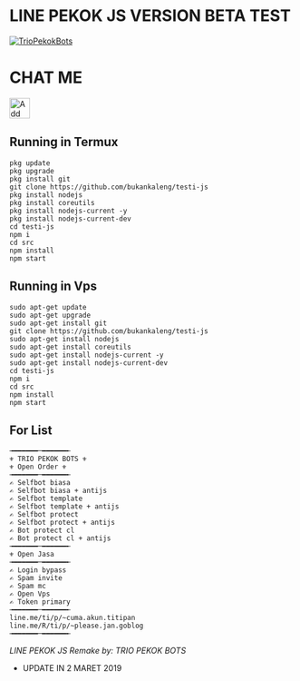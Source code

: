 # LINE PEKOK JS VERSION BETA TEST
[![TrioPekokBots](https://avatars2.githubusercontent.com/u/46437025?s=460&v=4)](http://line.me/ti/p/~cuma.akun.titipan)

# CHAT ME
<a href="https://line.me/R/ti/p/~cuma.akun.titipan"><img height="36" border="0" alt="Add Friend" src="https://scdn.line-apps.com/n/line_add_friends/btn/en.png"></a>

## Running in Termux
```
pkg update
pkg upgrade
pkg install git
git clone https://github.com/bukankaleng/testi-js
pkg install nodejs
pkg install coreutils
pkg install nodejs-current -y
pkg install nodejs-current-dev
cd testi-js
npm i
cd src
npm install
npm start

```
## Running in Vps
```
sudo apt-get update
sudo apt-get upgrade
sudo apt-get install git
git clone https://github.com/bukankaleng/testi-js
sudo apt-get install nodejs
sudo apt-get install coreutils
sudo apt-get install nodejs-current -y
sudo apt-get install nodejs-current-dev
cd testi-js
npm i
cd src
npm install
npm start

```
## For List
```
╼━━━━━━─━━━━━━╾
⚜ TRIO PEKOK BOTS ⚜
⚜ Open Order ⚜
╼━━━━━━─━━━━━━╾
✍ Selfbot biasa
✍ Selfbot biasa + antijs
✍ Selfbot template
✍ Selfbot template + antijs
✍ Selfbot protect
✍ Selfbot protect + antijs
✍ Bot protect cl
✍ Bot protect cl + antijs
╼━━━━━━─━━━━━━╾
⚜ Open Jasa
╼━━━━━━─━━━━━━╾
✍ Login bypass
✍ Spam invite
✍ Spam mc
✍ Open Vps 
✍ Token primary 
╼━━━━━━─━━━━━━╾
line.me/ti/p/~cuma.akun.titipan
line.me/R/ti/p/~please.jan.goblog
╼━━━━━━─━━━━━━╾

```
*LINE PEKOK JS*
*Remake by: TRIO PEKOK BOTS*

- UPDATE IN
2 MARET 2019
